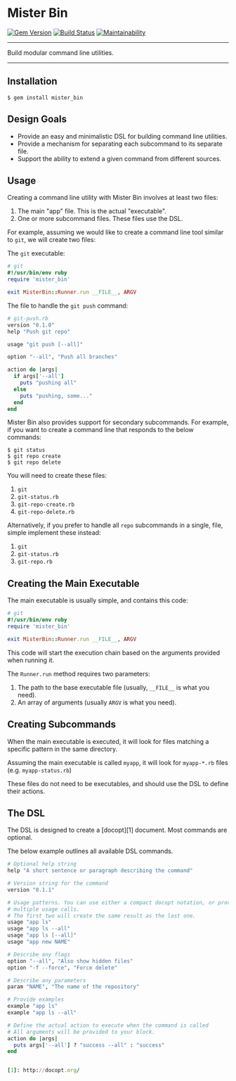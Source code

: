 Mister Bin
==================================================

[![Gem Version](https://badge.fury.io/rb/mister_bin.svg)](https://badge.fury.io/rb/mister_bin)
[![Build Status](https://travis-ci.org/DannyBen/mister_bin.svg?branch=master)](https://travis-ci.org/DannyBen/mister_bin)
[![Maintainability](https://api.codeclimate.com/v1/badges/ae82443a99c2839d8ba8/maintainability)](https://codeclimate.com/github/DannyBen/mister_bin/maintainability)

---

Build modular command line utilities.

---

Installation
--------------------------------------------------

    $ gem install mister_bin



Design Goals
--------------------------------------------------

- Provide an easy and minimalistic DSL for building command line utilities.
- Provide a mechanism for separating each subcommand to its separate file.
- Support the ability to extend a given command from different sources.



Usage
--------------------------------------------------

Creating a command line utility with Mister Bin involves at least two files:

1. The main "app" file. This is the actual "executable".
2. One or more subcommand files. These files use the DSL.

For example, assuming we would like to create a command line tool similar 
to `git`, we will create two files:

The `git` executable:

```ruby
# git
#!/usr/bin/env ruby
require 'mister_bin'

exit MisterBin::Runner.run __FILE__, ARGV
```

The file to handle the `git push` command:
```ruby
# git-push.rb
version "0.1.0"
help "Push git repo"

usage "git push [--all]"

option "--all", "Push all branches"

action do |args|
  if args['--all']
    puts "pushing all"
  else
    puts "pushing, some..."
  end
end
```

Mister Bin also provides support for secondary subcommands. For example,
if you want to create a command line that responds to the below commands:

```
$ git status
$ git repo create
$ git repo delete
```

You will need to create these files:

1. `git`
2. `git-status.rb`
3. `git-repo-create.rb`
4. `git-repo-delete.rb`

Alternatively, if you prefer to handle all `repo` subcommands in a single, 
file, simple implement these instead:

1. `git`
2. `git-status.rb`
3. `git-repo.rb`



Creating the Main Executable
--------------------------------------------------

The main executable is usually simple, and contains this code:

```ruby
# git
#!/usr/bin/env ruby
require 'mister_bin'

exit MisterBin::Runner.run __FILE__, ARGV
```

This code will start the execution chain based on the arguments provided 
when running it.

The `Runner.run` method requires two parameters:

1. The path to the base executable file (usually, `__FILE__` is what you 
   need).
2. An array of arguments (usually `ARGV` is what you need).



Creating Subcommands
--------------------------------------------------

When the main executable is executed, it will look for files matching a 
specific pattern in the same directory.

Assuming the main executable is called `myapp`, it will look for 
`myapp-*.rb` files (e.g. `myapp-status.rb`)

These files do not need to be executables, and should use the DSL to define
their actions.



The DSL
--------------------------------------------------

The DSL is designed to create a [docopt][1] document. Most commands are 
optional.

The below example outlines all available DSL commands.


```ruby
# Optional help string
help "A short sentence or paragraph describing the command"

# Version string for the command
version "0.1.1"

# Usage patterns. You can use either a compact docopt notation, or provide
# multiple usage calls.
# The first two will create the same result as the last one.
usage "app ls"
usage "app ls --all"
usage "app ls [--all]"
usage "app new NAME"

# Describe any flags
option "--all", "Also show hidden files"
option "-f --force", "Force delete"

# Describe any parameters
param "NAME", "The name of the repository"

# Provide examples
example "app ls"
example "app ls --all"

# Define the actual action to execute when the command is called
# All arguments will be provided to your block.
action do |args|
  puts args['--all'] ? "success --all" : "success"
end


[1]: http://docopt.org/
